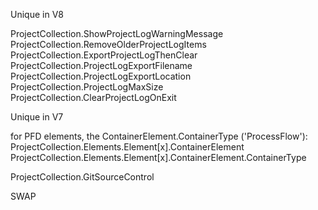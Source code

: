 Unique in V8

ProjectCollection.ShowProjectLogWarningMessage
ProjectCollection.RemoveOlderProjectLogItems
ProjectCollection.ExportProjectLogThenClear
ProjectCollection.ProjectLogExportFilename
ProjectCollection.ProjectLogExportLocation
ProjectCollection.ProjectLogMaxSize
ProjectCollection.ClearProjectLogOnExit

Unique in V7

for PFD elements, the ContainerElement.ContainerType ('ProcessFlow'):
ProjectCollection.Elements.Element[x].ContainerElement 
ProjectCollection.Elements.Element[x].ContainerElement.ContainerType

ProjectCollection.GitSourceControl


SWAP